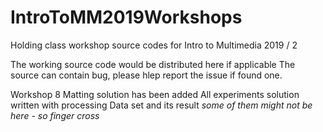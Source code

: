 # IntroToMM2019Workshops
Holding class workshop source codes for Intro to Multimedia 2019 / 2

The working source code would be distributed here if applicable
The source can contain bug, please hlep report the issue if found one.

Workshop 8 Matting solution has been added
  All experiments solution written with processing
  Data set and its result *some of them might not be here - so finger cross*
  

